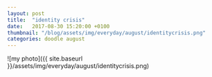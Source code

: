 ```yaml
---
layout: post
title:  "identity crisis"
date:   2017-08-30 15:20:00 +0100
thumbnail: "/blog/assets/img/everyday/august/identitycrisis.png"
categories: doodle august
---
```


![my photo]({{ site.baseurl }}/assets/img/everyday/august/identitycrisis.png)